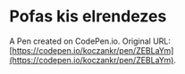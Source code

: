 # Pofas kis elrendezes

A Pen created on CodePen.io. Original URL: [https://codepen.io/koczankr/pen/ZEBLaYm](https://codepen.io/koczankr/pen/ZEBLaYm).


